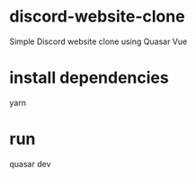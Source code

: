 # discord-website-clone
Simple Discord website clone using Quasar Vue


# install dependencies
yarn

# run
quasar dev
